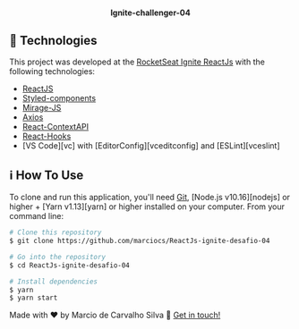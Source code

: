 <h4 align="center">
  Ignite-challenger-04
</h4>


## :rocket: Technologies

This project was developed at the [RocketSeat Ignite ReactJs](https://rocketseat.com.br) with the following technologies:

-  [ReactJS](https://reactjs.org/)
-  [Styled-components](https://www.styled-components.com/)
-  [Mirage-JS](https://miragejs.com/)
-  [Axios](https://axios-http.com/ptbr/docs/intro)
-  [React-ContextAPI](https://pt-br.reactjs.org/docs/context.html)
-  [React-Hooks](https://pt-br.reactjs.org/docs/hooks-intro.html)
-  [VS Code][vc] with [EditorConfig][vceditconfig] and [ESLint][vceslint]

## :information_source: How To Use

To clone and run this application, you'll need [Git](https://git-scm.com), [Node.js v10.16][nodejs] or higher + [Yarn v1.13][yarn] or higher installed on your computer. From your command line:

```bash
# Clone this repository
$ git clone https://github.com/marciocs/ReactJs-ignite-desafio-04

# Go into the repository
$ cd ReactJs-ignite-desafio-04

# Install dependencies
$ yarn 
$ yarn start

```

Made with ♥ by Marcio de Carvalho Silva :wave: [Get in touch!](https://www.linkedin.com/in/marcio-carvalho-silva-a92ab5186/)

